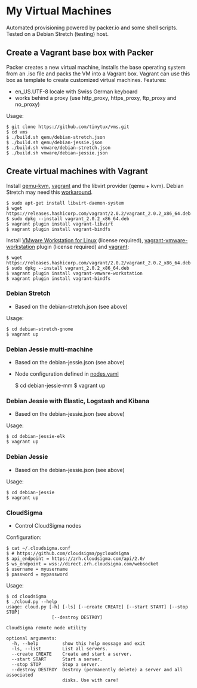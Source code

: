 My Virtual Machines 
===================

Automated provisioning powered by packer.io and some shell scripts.
Tested on a Debian Stretch (testing) host.

## Create a Vagrant base box with Packer

Packer creates a new virtual machine, installs the base operating system from an .iso file
and packs the VM into a Vagrant box. Vagrant can use this box as template to create customized
virtual machines. Features:

- en_US.UTF-8 locale with Swiss German keyboard
- works behind a proxy (use http_proxy, https_proxy, ftp_proxy and no_proxy)

Usage:

    $ git clone https://github.com/tinytux/vms.git
    $ cd vms
    $ ./build.sh qemu/debian-stretch.json
    $ ./build.sh qemu/debian-jessie.json
    $ ./build.sh vmware/debian-stretch.json
    $ ./build.sh vmware/debian-jessie.json


## Create virtual machines with Vagrant

Install [qemu-kvm](https://wiki.debian.org/KVM), [vagrant](https://www.vagrantup.com/downloads.html) and the libvirt provider (qemu + kvm).
Debian Stretch may need this [workaround](https://gist.github.com/robled/070e1922816bbe983623#gistcomment-1978432).
    
    $ sudo apt-get install libvirt-daemon-system
    $ wget https://releases.hashicorp.com/vagrant/2.0.2/vagrant_2.0.2_x86_64.deb
    $ sudo dpkg --install vagrant_2.0.2_x86_64.deb
    $ vagrant plugin install vagrant-libvirt
    $ vagrant plugin install vagrant-bindfs


Install [VMware Workstation for Linux](http://www.vmware.com/products/workstation-for-linux.html) (license required), [vagrant-vmware-workstation](https://www.vagrantup.com/vmware/) plugin (license required) and [vagrant](https://www.vagrantup.com/downloads.html):
    
    $ wget https://releases.hashicorp.com/vagrant/2.0.2/vagrant_2.0.2_x86_64.deb
    $ sudo dpkg --install vagrant_2.0.2_x86_64.deb
    $ vagrant plugin install vagrant-vmware-workstation
    $ vagrant plugin install vagrant-bindfs

### Debian Stretch

 - Based on the debian-stretch.json (see above)

Usage:

    $ cd debian-stretch-gnome
    $ vagrant up


### Debian Jessie multi-machine

 - Based on the debian-jessie.json (see above)
 - Node configuration defined in [nodes.yaml](debian-jessie-mm/nodes.yaml)

    $ cd debian-jessie-mm
    $ vagrant up


### Debian Jessie with Elastic, Logstash and Kibana

 - Based on the debian-jessie.json (see above)

Usage:

    $ cd debian-jessie-elk 
    $ vagrant up


### Debian Jessie

 - Based on the debian-jessie.json (see above)

Usage:

    $ cd debian-jessie 
    $ vagrant up


### CloudSigma

 - Control CloudSigma nodes
 
Configuration:

    $ cat ~/.cloudsigma.conf 
    $ # https://github.com/cloudsigma/pycloudsigma
    $ api_endpoint = https://zrh.cloudsigma.com/api/2.0/
    $ ws_endpoint = wss://direct.zrh.cloudsigma.com/websocket
    $ username = myusername 
    $ password = mypassword


Usage:

    $ cd cloudsigma
    $ ./cloud.py --help
    usage: cloud.py [-h] [-ls] [--create CREATE] [--start START] [--stop STOP]
                     [--destroy DESTROY]
     
    CloudSigma remote node utility
     
    optional arguments:
      -h, --help         show this help message and exit
      -ls, --list        List all servers.
      --create CREATE    Create and start a server.
      --start START      Start a server.
      --stop STOP        Stop a server.
      --destroy DESTROY  Destroy (permanently delete) a server and all associated
                         disks. Use with care!



